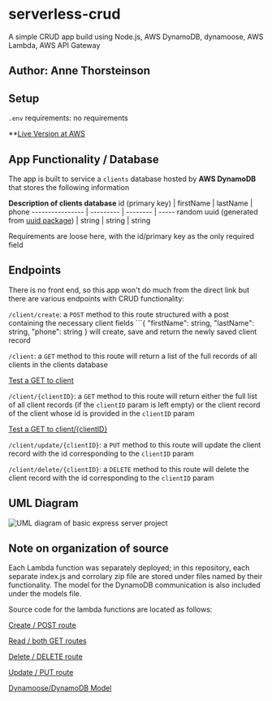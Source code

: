 # serverless-crud
A simple CRUD app build using Node.js, AWS DynamoDB, dynamoose, AWS Lambda, AWS API Gateway

## Author: Anne Thorsteinson

## Setup

```.env``` requirements: no requirements

**[Live Version at AWS](https://kfua3zse5h.execute-api.us-west-2.amazonaws.com)

## App Functionality / Database

The app is built to service a ```clients``` database hosted by **AWS DynamoDB** that stores the following information

**Description of clients database**
id (primary key) | firstName | lastName | phone
---------------- | --------- | -------- | -----
random uuid (generated from [uuid package](https://www.npmjs.com/package/uuid)) | string | string | string

Requirements are loose here, with the id/primary key as the only required field

## Endpoints

There is no front end, so this app won't do much from the direct link but there are various endpoints with CRUD functionality:

```/client/create```: a ```POST``` method to this route structured with a post containing the necessary client fields ```{ "firstName": string, "lastName": string, "phone": string } will create, save and return the newly saved client record

```/client```: a ```GET``` method to this route will return a list of the full records of all clients in the clients database

[Test a GET to client](https://kfua3zse5h.execute-api.us-west-2.amazonaws.com/client)

```/client/{clientID}```: a ```GET``` method to this route will return either the full list of all client records (if the ```clientID``` param is left empty) or the client record of the client whose id is provided in the ```clientID``` param

[Test a GET to client/{clientID}](https://kfua3zse5h.execute-api.us-west-2.amazonaws.com/client/4603229f-9841-498f-b7c5-197d5c5ffaa7)

```/client/update/{clientID}```: a ```PUT``` method to this route will update the client record with the id corresponding to the ```clientID``` param

```/client/delete/{clientID}```: a ```DELETE``` method to this route will delete the client record with the id corresponding to the ```clientID``` param

## UML Diagram

![UML diagram of basic express server project](./assets/Lab18.png)

## Note on organization of source

Each Lambda function was separately deployed; in this repository, each separate index.js and corrolary zip file are stored under files named by their functionality. The model for the DynamoDB communication is also included under the models file.

Source code for the lambda functions are located as follows:

[Create / POST route](./create/index.js)

[Read / both GET routes](./read/index.js)

[Delete / DELETE route](./delete/index.js)

[Update / PUT route](./update/index.js)

[Dynamoose/DynamoDB Model](./Models/clientSchema.js)
